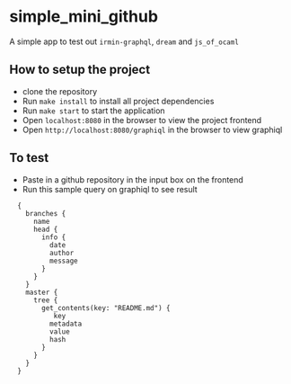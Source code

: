 # simple_mini_github

A simple app to test out `irmin-graphql`, `dream` and `js_of_ocaml`

## How to setup the project

- clone the repository
- Run `make install` to install all project dependencies
- Run `make start` to start the application
- Open `localhost:8080` in the browser to view the project frontend
- Open `http://localhost:8080/graphiql` in the browser to view graphiql

## To test

- Paste in a github repository in the input box on the frontend
- Run this sample query on graphiql to see result

```
  {
    branches {
      name
      head {
        info {
          date
          author
          message
        }
      }
    }
    master {
      tree {
        get_contents(key: "README.md") {
           key
          metadata
          value
          hash
        }
      }
    }
  }
```
